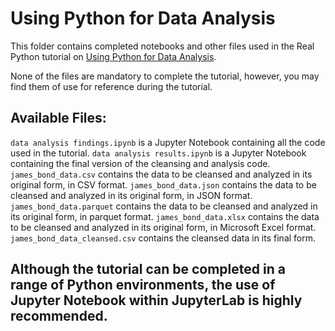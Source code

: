 # Using Python for Data Analysis

This folder contains completed notebooks and other files used in the Real Python tutorial on [Using Python for Data Analysis](https://realpython.com/using-python-for-data-analysis/). 

None of the files are mandatory to complete the tutorial, however, you may find them of use for reference during the tutorial.

## Available Files:

`data analysis findings.ipynb` is a Jupyter Notebook containing all the code used in the tutorial.
`data analysis results.ipynb` is a Jupyter Notebook containing the final version of the cleansing and analysis code.
`james_bond_data.csv` contains the data to be cleansed and analyzed in its original form, in CSV format.
`james_bond_data.json` contains the data to be cleansed and analyzed in its original form, in JSON format.
`james_bond_data.parquet` contains the data to be cleansed and analyzed in its original form, in parquet format.
`james_bond_data.xlsx` contains the data to be cleansed and analyzed in its original form, in Microsoft Excel format.
`james_bond_data_cleansed.csv` contains the cleansed data in its final form.

## Although the tutorial can be completed in a range of Python environments, the use of Jupyter Notebook within JupyterLab is highly recommended.